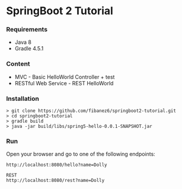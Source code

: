 # SpringBoot 2 Tutorial

### Requirements
* Java 8
* Gradle 4.5.1

### Content
* MVC - Basic HelloWorld Controller + test
* RESTful Web Service - REST HelloWorld

### Installation

```
> git clone https://github.com/fibanez6/springboot2-tutorial.git
> cd springboot2-tutorial
> gradle build
> java -jar build/libs/spring5-hello-0.0.1-SNAPSHOT.jar
```

### Run

Open your browser and go to one of the following endpoints:
```
http://localhost:8080/hello?name=Dolly

REST
http://localhost:8080/rest?name=Dolly
```